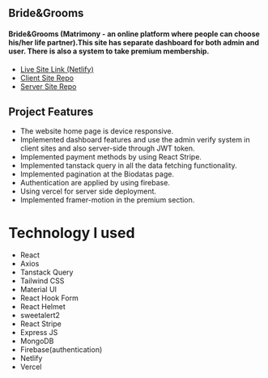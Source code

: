 ## Bride&Grooms
#### Bride&Grooms (Matrimony - an online platform where people can choose his/her life partner).This site has separate dashboard for both admin and user. There is also a system to take premium membership.

- [Live Site Link (Netlify)](https://transcendent-stardust-3e6ba6.netlify.app/)
- [Client Site Repo](https://github.com/AALabonya/Bride-Grooms)
- [Server Site Repo](https://github.com/AALabonya/Bride-Grooms-Server)

 ## Project Features

 - The website home page is device responsive.
 - Implemented dashboard features and use the admin verify system in client sites  and also server-side through JWT token.
- Implemented payment methods by using React Stripe.
- Implemented tanstack query in all the data fetching functionality.
- Implemented pagination at the Biodatas page.
- Authentication are applied by using firebase.
- Using vercel for server side deployment.
- Implemented framer-motion in the premium section.


# Technology I used 

- React
- Axios
- Tanstack Query
- Tailwind CSS
- Material UI
- React Hook Form
- React Helmet
- sweetalert2
- React Stripe 
- Express JS
- MongoDB
- Firebase(authentication)
- Netlify
- Vercel
